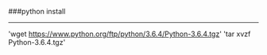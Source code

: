 ###python install
***
'wget https://www.python.org/ftp/python/3.6.4/Python-3.6.4.tgz'
'tar xvzf Python-3.6.4.tgz'
